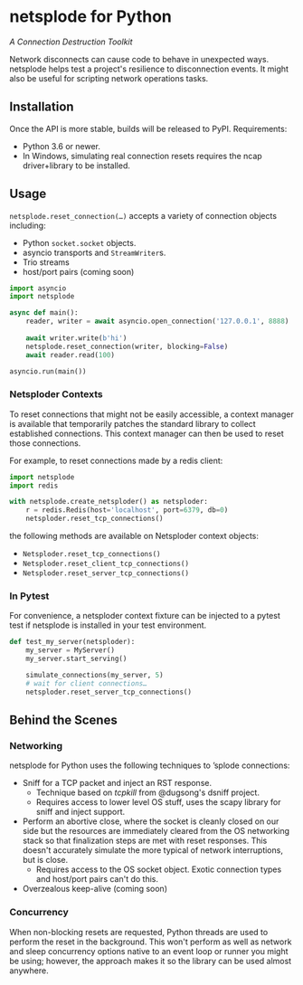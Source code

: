 # netsplode for Python
_A Connection Destruction Toolkit_

Network disconnects can cause code to behave in unexpected ways. netsplode
helps test a project's resilience to disconnection events. It might also be
useful for scripting network operations tasks.

## Installation
Once the API is more stable, builds will be released to PyPI.
Requirements:
* Python 3.6 or newer.
* In Windows, simulating real connection resets requires the ncap driver+library
to be installed.

## Usage
`netsplode.reset_connection(…)` accepts a variety of connection objects including:
* Python `socket.socket` objects.
* asyncio transports and `StreamWriter`s.
* Trio streams
* host/port pairs (coming soon)

```python
import asyncio
import netsplode

async def main():
    reader, writer = await asyncio.open_connection('127.0.0.1', 8888)
    
    await writer.write(b'hi')
    netsplode.reset_connection(writer, blocking=False)
    await reader.read(100)

asyncio.run(main())
```

### Netsploder Contexts
To reset connections that might not be easily accessible, a context manager is
available that temporarily patches the standard library to collect established
connections. This context manager can then be used to reset those connections.

For example, to reset connections made by a redis client:
```python
import netsplode
import redis

with netsplode.create_netsploder() as netsploder:
    r = redis.Redis(host='localhost', port=6379, db=0)
    netsploder.reset_tcp_connections()
```
the following methods are available on Netsploder context objects:
* `Netsploder.reset_tcp_connections()`
* `Netsploder.reset_client_tcp_connections()`
* `Netsploder.reset_server_tcp_connections()`

### In Pytest
For convenience, a netsploder context fixture can be injected to a pytest test if
netsplode is installed in your test environment.
```python
def test_my_server(netsploder):
    my_server = MyServer()
    my_server.start_serving()

    simulate_connections(my_server, 5)
    # wait for client connections…
    netsploder.reset_server_tcp_connections()
```

## Behind the Scenes
### Networking
netsplode for Python uses the following techniques to ’splode connections:
* Sniff for a TCP packet and inject an RST response.
  * Technique based on _tcpkill_ from @dugsong's dsniff project.
  * Requires access to lower level OS stuff, uses the scapy library
    for sniff and inject support.
* Perform an abortive close, where the socket is cleanly closed on our side
but the resources are immediately cleared from the OS networking stack so that
finalization steps are met with reset responses. This doesn't accurately
simulate the more typical of network interruptions, but is close.
  * Requires access to the OS socket object. Exotic connection types and
  host/port pairs can't do this.
* Overzealous keep-alive (coming soon)

### Concurrency
When non-blocking resets are requested, Python threads are used to perform the
reset in the background. This won't perform as well as network and sleep
concurrency options native to an event loop or runner you might be using;
however, the approach makes it so the library can be used almost anywhere.
